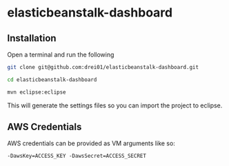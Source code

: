 elasticbeanstalk-dashboard
==========================

Installation
------

Open a terminal and run the following

``` BASH
git clone git@github.com:drei01/elasticbeanstalk-dashboard.git
```

```BASH
cd elasticbeanstalk-dashboard
```


``` BASH
mvn eclipse:eclipse
```

This will generate the settings files so you can import the project to eclipse.

AWS Credentials
------
AWS credentials can be provided as VM arguments like so:

```
-DawsKey=ACCESS_KEY -DawsSecret=ACCESS_SECRET
```


